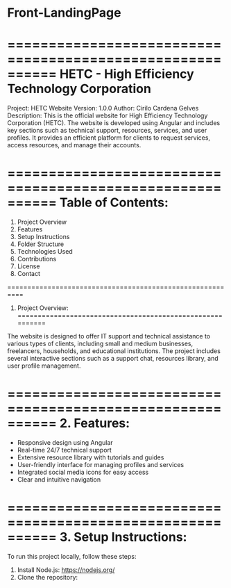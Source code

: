 # Front-LandingPage
==========================================================
        HETC - High Efficiency Technology Corporation
==========================================================

Project: HETC Website
Version: 1.0.0
Author: Cirilo Cardena Gelves
Description: 
  This is the official website for High Efficiency Technology Corporation (HETC). The website is developed using Angular and includes key sections such as technical support, resources, services, and user profiles. It provides an efficient platform for clients to request services, access resources, and manage their accounts.

==========================================================
Table of Contents:
==========================================================

1. Project Overview
2. Features
3. Setup Instructions
4. Folder Structure
5. Technologies Used
6. Contributions
7. License
8. Contact

==========================================================
1. Project Overview:
==========================================================

The website is designed to offer IT support and technical assistance to various types of clients, including small and medium businesses, freelancers, households, and educational institutions. The project includes several interactive sections such as a support chat, resources library, and user profile management.

==========================================================
2. Features:
==========================================================

- Responsive design using Angular
- Real-time 24/7 technical support
- Extensive resource library with tutorials and guides
- User-friendly interface for managing profiles and services
- Integrated social media icons for easy access
- Clear and intuitive navigation

==========================================================
3. Setup Instructions:
==========================================================

To run this project locally, follow these steps:

1. Install Node.js: https://nodejs.org/
2. Clone the repository:
